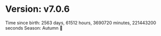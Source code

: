 # Version: v7.0.6
Time since birth: 2563 days, 61512 hours, 3690720 minutes, 221443200 seconds
Season: Autumn 🍁
